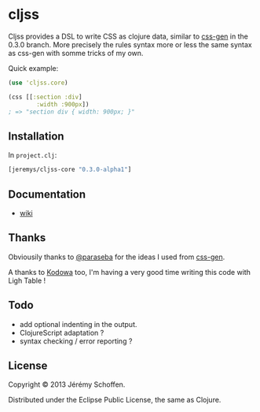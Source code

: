 # cljss

Cljss provides a DSL to write CSS as clojure data, similar to
[css-gen](https://github.com/paraseba/cssgen/tree/0.3.0) in the 0.3.0 branch.
More precisely the rules syntax more or less the same syntax as css-gen with
somme tricks of my own.

Quick example:

```clojure
(use 'cljss.core)

(css [[:section :div]
        :width :900px])
; => "section div { width: 900px; }"

```

## Installation
In `project.clj`:
```clojure
[jeremys/cljss-core "0.3.0-alpha1"]
```

## Documentation
- [wiki](https://github.com/JeremS/cljss-core/wiki)


## Thanks
Obviousily thanks to [@paraseba](https://github.com/paraseba) for the ideas
I used from [css-gen](https://github.com/paraseba/cssgen/tree/0.3.0).

A thanks to [Kodowa](http://www.kodowa.com) too, I'm having a very good time
writing this code with Ligh Table !

## Todo
 - add optional indenting in the output.
 - ClojureScript adaptation ?
 - syntax checking / error reporting ?


## License

Copyright © 2013 Jérémy Schoffen.

Distributed under the Eclipse Public License, the same as Clojure.
